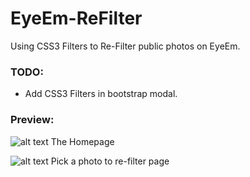 EyeEm-ReFilter
==============

Using CSS3 Filters to Re-Filter public photos on EyeEm.

### TODO:
+ Add CSS3 Filters in bootstrap modal.

### Preview:
![alt text](https://github.com/DonaldDerek/EyeEm-ReFilter/tree/master/public/images/preview/1.png "Homepage")
The Homepage

![alt text](https://github.com/DonaldDerek/EyeEm-ReFilter/tree/master/public/images/preview/2.png "Pick a Photo")
Pick a photo to re-filter page

